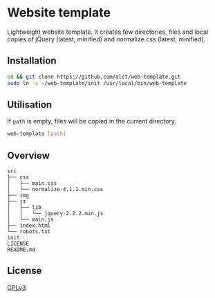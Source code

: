 # Website template

Lightweight website template. It creates few directories, files and local copies of jQuery (latest, minified) and normalize.css (latest, minified).

## Installation

```bash
cd && git clone https://github.com/alct/web-template.git
sudo ln -s ~/web-template/init /usr/local/bin/web-template
```

## Utilisation

If `path` is empty, files will be copied in the current directory.

```bash
web-template [path]
```

## Overview

    src
    ├── css
    │   ├── main.css
    │   └── normalize-4.1.1.min.css
    ├── img
    ├── js
    │   ├── lib
    │   │   └── jquery-2.2.2.min.js
    │   └── main.js
    ├── index.html
    └── robots.txt
    init
    LICENSE
    README.md

## License

[GPLv3](LICENSE)
